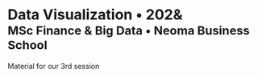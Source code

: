 <h1>
  Data Visualization &bullet; 202&
  <small>
    <br/>
    MSc Finance & Big Data
    &bullet; Neoma Business School
  </small>
</h1>

Material for our 3rd session
